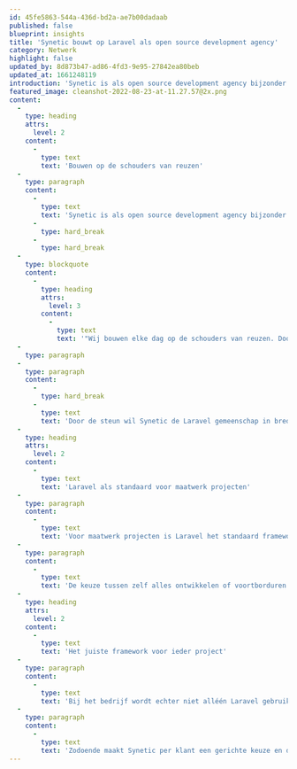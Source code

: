 ```yaml
---
id: 45fe5863-544a-436d-bd2a-ae7b00dadaab
published: false
blueprint: insights
title: 'Synetic bouwt op Laravel als open source development agency'
category: Netwerk
highlight: false
updated_by: 8d873b47-ad86-4fd3-9e95-27842ea80beb
updated_at: 1661248119
introduction: 'Synetic is als open source development agency bijzonder bewust van de voordelen van het gebruik van openbare broncode, het gebruik van Laravel daar een voorbeeld van! Zij hebben zich als agency aangesloten bij de DLF om het gebruik van het open source framework verder kracht bij te zetten. Lees meer over deze Laravel geörienteerde agency uit Haarlem.'
featured_image: cleanshot-2022-08-23-at-11.27.57@2x.png
content:
  -
    type: heading
    attrs:
      level: 2
    content:
      -
        type: text
        text: 'Bouwen op de schouders van reuzen'
  -
    type: paragraph
    content:
      -
        type: text
        text: 'Synetic is als open source development agency bijzonder bewust van de voordelen van het gebruik van openbare broncode. Dagelijks werken zij en leunen zijn op de kracht van het populaire Laravel framework. Zoals account manager Ilja Munsterman aangeeft bij de toetreding van Synetic tot de DLF:'
      -
        type: hard_break
      -
        type: hard_break
  -
    type: blockquote
    content:
      -
        type: heading
        attrs:
          level: 3
        content:
          -
            type: text
            text: '"Wij bouwen elke dag op de schouders van reuzen. Door code en tijd te contribueren aan verschillende projecten die wij gebruiken, helpen wij deze projecten een beetje beter te maken. Dit doen we op vele manieren, waaronder het actief steunen van de DLF."'
  -
    type: paragraph
  -
    type: paragraph
    content:
      -
        type: hard_break
      -
        type: text
        text: 'Door de steun wil Synetic de Laravel gemeenschap in bredere zin laten groeien. Ze wakkeren graag de kennisuitwisseling tussen developers (en derden) aan én stimuleren de verdere professionalisering en marketing van Laravel. Want dat Laravel zo''n enorm krachtig platform biedt voor webapplicaties mag alleen maar bekender worden, zodat meer bedrijven er van kunnen profiteren.'
  -
    type: heading
    attrs:
      level: 2
    content:
      -
        type: text
        text: 'Laravel als standaard voor maatwerk projecten'
  -
    type: paragraph
    content:
      -
        type: text
        text: 'Voor maatwerk projecten is Laravel het standaard framework van Synetic en deze keuze wordt breed gedragen onder alle developers. Omdat het snel, efficiënt, leesbaar en veilig is. Ilja: "Door dit in de kern van ons product te verankeren, kunnen we betere functionaliteit met onze klanten samen maken."'
  -
    type: paragraph
    content:
      -
        type: text
        text: 'De keuze tussen zelf alles ontwikkelen of voortborduren op Laravel was een belangrijk keuze voor het bedrijf uit Haarlem. "Een drietal jaren geleden stonden wij voor de keuze om gebruik te maken van een framework als Laravel of geheel alles als maatwerk te ontwikkelen. De keuze voor Laravel was een logische en juiste tot op de dag van vandaag."'
  -
    type: heading
    attrs:
      level: 2
    content:
      -
        type: text
        text: 'Het juiste framework voor ieder project'
  -
    type: paragraph
    content:
      -
        type: text
        text: 'Bij het bedrijf wordt echter niet alléén Laravel gebruikt. "Voor content rijke sites gebruiken wij het Drupal CMS, voor grotere webshops vaak Shopware en voor maatwerk webapplicaties dus Laravel. Wij zijn van mening dat het niet verstandig is als leverancier om elk probleem met een hamer te lijf te gaan, en hebben daarom een rijke set van tools in onze gereedschapskoffer om een business probleem op de juiste manier om te zetten tot een oplossing voor en met de klant."'
  -
    type: paragraph
    content:
      -
        type: text
        text: 'Zodoende maakt Synetic per klant een gerichte keuze en dat is alleen maar aan te prijzen en in het voordeel van de klant. Wij als DLF juichen dit toe. Welkom Synetic!'
---
```

